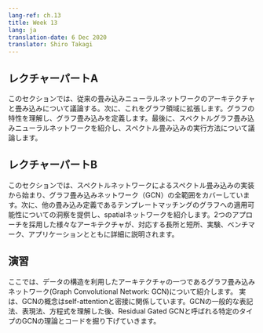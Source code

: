 ```yaml
---
lang-ref: ch.13
title: Week 13
lang: ja
translation-date: 6 Dec 2020
translator: Shiro Takagi
---
```



<!-- ## Lecture part A -->
## レクチャーパートA

<!-- In this section, we discuss the architecture and convolution of traditional convolutional neural networks. Then we extend to the graph domain. We understand the characteristics of graph and define the graph convolution. Finally, we introduce spectral graph convolutional neural networks and discuss how to perform spectral convolution. -->
このセクションでは、従来の畳み込みニューラルネットワークのアーキテクチャと畳み込みについて議論する。次に、これをグラフ領域に拡張します。グラフの特性を理解し、グラフ畳み込みを定義します。最後に、スペクトルグラフ畳み込みニューラルネットワークを紹介し、スペクトル畳み込みの実行方法について議論します。


<!-- ## Lecture part B -->
## レクチャーパートB

<!-- This section covers the complete spectrum of Graph Convolutional Networks (GCNs), starting with the implementation of Spectral Convolution through Spectral Networks. It then provides insights on applicability of the other convolutional definition of Template Matching to graphs, leading to Spatial networks. Various architectures employing the two approaches are detailed out with their corresponding pros & cons, experiments, benchmarks and applications. -->
このセクションでは、スペクトルネットワークによるスペクトル畳み込みの実装から始まり、グラフ畳み込みネットワーク（GCN）の全範囲をカバーしています。次に、他の畳み込み定義であるテンプレートマッチングのグラフへの適用可能性についての洞察を提供し、spatialネットワークを紹介します。2つのアプローチを採用した様々なアーキテクチャが、対応する長所と短所、実験、ベンチマーク、アプリケーションとともに詳細に説明されます。


<!-- ## Practicum -->
## 演習

<!-- In this section, we introduce Graph Convolutional Network (GCN) which is one type of architecture that utilizes the structure of data.  Actually, the concept of GCNs is closely related to self-attention. After understanding the general notation, representation and equations of GCN, we delve into the theory and code of a specific type of GCN known as Residual Gated GCN. -->
ここでは、データの構造を利用したアーキテクチャの一つであるグラフ畳み込みネットワーク(Graph Convolutional Network: GCN)について紹介します。 実は、GCNの概念はself-attentionと密接に関係しています。GCNの一般的な表記法、表現法、方程式を理解した後、Residual Gated GCNと呼ばれる特定のタイプのGCNの理論とコードを掘り下げていきます。
